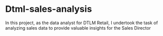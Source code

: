 # Dtml-sales-analysis
In this project, as the data analyst for DTLM Retail, I undertook the task of analyzing sales data to provide valuable insights for the Sales Director

